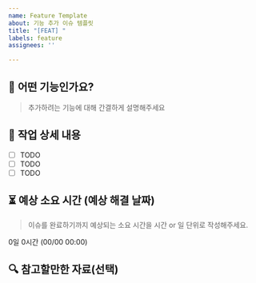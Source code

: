 ```yaml
---
name: Feature Template
about: 기능 추가 이슈 템플릿
title: "[FEAT] "
labels: feature
assignees: ''

---
```


## 📌 어떤 기능인가요?
> 추가하려는 기능에 대해 간결하게 설명해주세요


## 📜 작업 상세 내용
- [ ] TODO
- [ ] TODO
- [ ] TODO

## ⏳ 예상 소요 시간 (예상 해결 날짜)
> 이슈를 완료하기까지 예상되는 소요 시간을 시간 or 일 단위로 작성해주세요.

0일 0시간 (00/00 00:00)

## 🔍 참고할만한 자료(선택)
